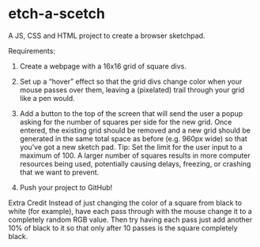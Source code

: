 # etch-a-scetch
A JS, CSS and HTML project to create a browser sketchpad. 
 
Requirements:

1. Create a webpage with a 16x16 grid of square divs.

2. Set up a “hover” effect so that the grid divs change color when your mouse passes over them, leaving a (pixelated) trail through your grid like a pen would.

3. Add a button to the top of the screen that will send the user a popup asking for the number of squares per side for the new grid. Once entered, the existing grid should be removed and a new grid should be generated in the same total space as before (e.g. 960px wide) so that you’ve got a new sketch pad. Tip: Set the limit for the user input to a maximum of 100. A larger number of squares results in more computer resources being used, potentially causing delays, freezing, or crashing that we want to prevent.

4. Push your project to GitHub!

Extra Credit
Instead of just changing the color of a square from black to white (for example), have each pass through with the mouse change it to a completely random RGB value. Then try having each pass just add another 10% of black to it so that only after 10 passes is the square completely black.


